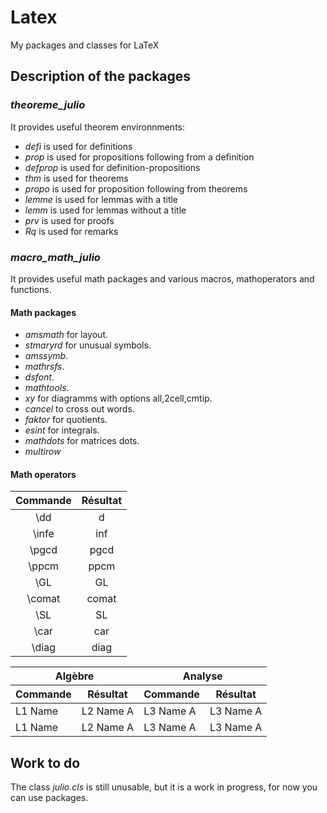 # Latex
My packages and classes for LaTeX

## Description of the packages
### *theoreme_julio*
It provides useful theorem environnments:
- *defi* is used for definitions
- *prop* is used for propositions following from a definition
- *defprop* is used for definition-propositions
- *thm* is used for theorems
- *propo* is used for proposition following from theorems
- *lemme* is used for lemmas with a title
- *lemm* is used for lemmas without a title
- *prv* is used for proofs
- *Rq* is used for remarks

### *macro_math_julio*
It provides useful math packages and various macros, mathoperators and functions.

#### Math packages
- *amsmath* for layout.
- *stmaryrd* for unusual symbols.
- *amssymb*.
- *mathrsfs*.
- *dsfont*.
- *mathtools*.
- *xy* for diagramms with options all,2cell,cmtip.
- *cancel* to cross out words.
- *faktor* for quotients.
- *esint* for integrals.
- *mathdots* for matrices dots.
- *multirow*

#### Math operators
Commande | Résultat
:---: | :---:
 \dd | d 
 \infe | inf 
\pgcd | pgcd
\ppcm | ppcm
\GL | GL
\comat | comat
\SL | SL
\car | car
\diag | diag


<table>
    <thead>
        <tr>
            <th colspan=2>Algèbre</th>
            <th colspan = 2>Analyse</th>
        </tr>
        <tr>
          <th>Commande</th>
          <th>Résultat</th>
          <th>Commande</th>
          <th>Résultat</th>
        </tr>
    </thead>
    <tbody>
        <tr>
            <td>L1 Name</td>
            <td>L2 Name A</td>
            <td>L3 Name A</td>
            <td>L3 Name A</td>
        </tr>
        <tr>
            <td>L1 Name</td>
            <td>L2 Name A</td>
            <td>L3 Name A</td>
            <td>L3 Name A</td>
        </tr>
    </tbody>
</table>


## Work to do
The class *julio.cls* is still unusable, but it is a work in progress, for now you can use packages.
